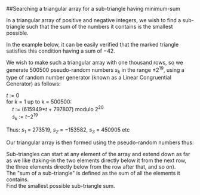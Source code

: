 ##Searching a triangular array for a sub-triangle having minimum-sum

In a triangular array of positive and negative integers, we wish to find a sub-triangle such that the sum of the numbers it contains is the smallest possible.

In the example below, it can be easily verified that the marked triangle satisfies this condition having a sum of &#x2212;42.

We wish to make such a triangular array with one thousand rows, so we generate 500500 pseudo-random numbers <span style="font-style:italic;">s<sub>k</sub></span> in the range &#xB1;2<sup>19</sup>, using a type of random number generator (known as a Linear Congruential Generator) as follows:

<span style="font-style:italic;">t</span> := 0
<br>
for k = 1 up to k = 500500:
<br>
&#xA0; &#xA0; <span style="font-style:italic;">t</span> := (615949*<span style="font-style:italic;">t</span> + 797807) modulo 2<sup>20</sup><br>
&#xA0; &#xA0; <span style="font-style:italic;">s<sub>k</sub></span> := <span style="font-style:italic;">t</span>&#x2212;2<sup>19</sup>

Thus: <span style="font-style:italic;">s<sub>1</sub></span> = 273519, <span style="font-style:italic;">s<sub>2</sub></span> = &#x2212;153582, <span style="font-style:italic;">s<sub>3</sub></span> = 450905 etc

Our triangular array is then formed using the pseudo-random numbers thus:

Sub-triangles can start at any element of the array and extend down as far as we like (taking-in the two elements directly below it from the next row, the three elements directly below from the row after that, and so on).
<br>
The &quot;sum of a sub-triangle&quot; is defined as the sum of all the elements it contains.
<br>
Find the smallest possible sub-triangle sum.
